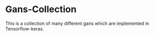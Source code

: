 # Gans-Collection
This is a collection of many different gans which are implemented in Tensorflow-keras.
